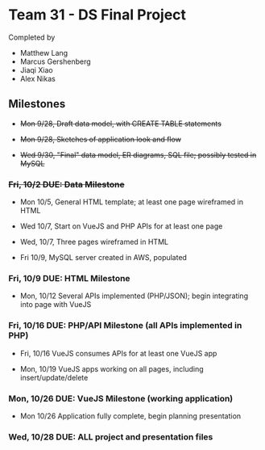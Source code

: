 # Team 31 - DS Final Project
Completed by
* Matthew Lang
* Marcus Gershenberg
* Jiaqi Xiao
* Alex Nikas

## Milestones 
* ~~Mon 9/28, Draft data model, with CREATE TABLE statements~~

* ~~Mon 9/28, Sketches of application look and flow~~

* ~~Wed 9/30, "Final" data model, ER diagrams, SQL file; possibly tested in MySQL~~

### ~~Fri, 10/2 DUE: Data Milestone~~

* Mon 10/5, General HTML template; at least one page wireframed in HTML

* Wed 10/7, Start on VueJS and PHP APIs for at least one page

* Wed, 10/7, Three pages wireframed in HTML

* Fri 10/9, MySQL server created in AWS, populated

### Fri, 10/9 DUE: HTML Milestone 

* Mon, 10/12 Several APIs implemented (PHP/JSON); begin integrating into page with VueJS

### Fri, 10/16 DUE: PHP/API Milestone (all APIs implemented in PHP)

* Fri, 10/16 VueJS consumes APIs for at least one VueJS app

* Mon, 10/19 VueJS apps working on all pages, including insert/update/delete

### Mon, 10/26 DUE: VueJS Milestone (working application)

* Mon 10/26 Application fully complete, begin planning presentation

### Wed, 10/28 DUE: ALL project and presentation files
